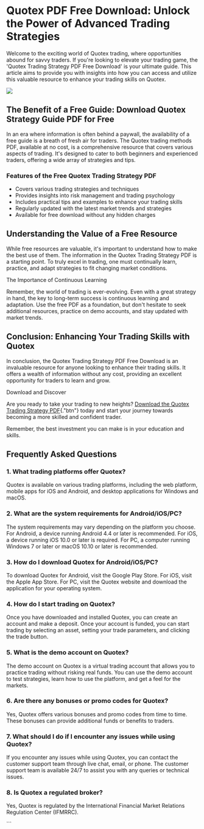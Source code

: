 # Quotex PDF Free Download: Unlock the Power of Advanced Trading Strategies

Welcome to the exciting world of Quotex trading, where opportunities
abound for savvy traders. If you\'re looking to elevate your trading
game, the \'Quotex Trading Strategy PDF Free Download\' is your ultimate
guide. This article aims to provide you with insights into how you can
access and utilize this valuable resource to enhance your trading skills
on Quotex.

[![](https://static.quotex.io/files/4_en/300_250.jpg)](https://traff.sbs/brokerqxlid)

## The Benefit of a Free Guide: Download Quotex Strategy Guide PDF for Free

In an era where information is often behind a paywall, the availability
of a free guide is a breath of fresh air for traders. The Quotex trading
methods PDF, available at no cost, is a comprehensive resource that
covers various aspects of trading. It\'s designed to cater to both
beginners and experienced traders, offering a wide array of strategies
and tips.

### Features of the Free Quotex Trading Strategy PDF

-   Covers various trading strategies and techniques
-   Provides insights into risk management and trading psychology
-   Includes practical tips and examples to enhance your trading skills
-   Regularly updated with the latest market trends and strategies
-   Available for free download without any hidden charges

## Understanding the Value of a Free Resource

While free resources are valuable, it\'s important to understand how to
make the best use of them. The information in the Quotex Trading
Strategy PDF is a starting point. To truly excel in trading, one must
continually learn, practice, and adapt strategies to fit changing market
conditions.

The Importance of Continuous Learning

Remember, the world of trading is ever-evolving. Even with a great
strategy in hand, the key to long-term success is continuous learning
and adaptation. Use the free PDF as a foundation, but don\'t hesitate to
seek additional resources, practice on demo accounts, and stay updated
with market trends.

## Conclusion: Enhancing Your Trading Skills with Quotex

In conclusion, the Quotex Trading Strategy PDF Free Download is an
invaluable resource for anyone looking to enhance their trading skills.
It offers a wealth of information without any cost, providing an
excellent opportunity for traders to learn and grow.

Download and Discover

Are you ready to take your trading to new heights? [Download the Quotex
Trading Strategy
PDF](\%22https://traff.sbs/brokerqxsignup\%22){."btn"} today and
start your journey towards becoming a more skilled and confident trader.

Remember, the best investment you can make is in your education and
skills.

## Frequently Asked Questions

### 1. What trading platforms offer Quotex?

Quotex is available on various trading platforms, including the web
platform, mobile apps for iOS and Android, and desktop applications for
Windows and macOS.

### 2. What are the system requirements for Android/iOS/PC?

The system requirements may vary depending on the platform you choose.
For Android, a device running Android 4.4 or later is recommended. For
iOS, a device running iOS 10.0 or later is required. For PC, a computer
running Windows 7 or later or macOS 10.10 or later is recommended.

### 3. How do I download Quotex for Android/iOS/PC?

To download Quotex for Android, visit the Google Play Store. For iOS,
visit the Apple App Store. For PC, visit the Quotex website and download
the application for your operating system.

### 4. How do I start trading on Quotex?

Once you have downloaded and installed Quotex, you can create an account
and make a deposit. Once your account is funded, you can start trading
by selecting an asset, setting your trade parameters, and clicking the
trade button.

### 5. What is the demo account on Quotex?

The demo account on Quotex is a virtual trading account that allows you
to practice trading without risking real funds. You can use the demo
account to test strategies, learn how to use the platform, and get a
feel for the markets.

### 6. Are there any bonuses or promo codes for Quotex?

Yes, Quotex offers various bonuses and promo codes from time to time.
These bonuses can provide additional funds or benefits to traders.

### 7. What should I do if I encounter any issues while using Quotex?

If you encounter any issues while using Quotex, you can contact the
customer support team through live chat, email, or phone. The customer
support team is available 24/7 to assist you with any queries or
technical issues.

### 8. Is Quotex a regulated broker?

Yes, Quotex is regulated by the International Financial Market Relations
Regulation Center (IFMRRC).

\`\`\`

